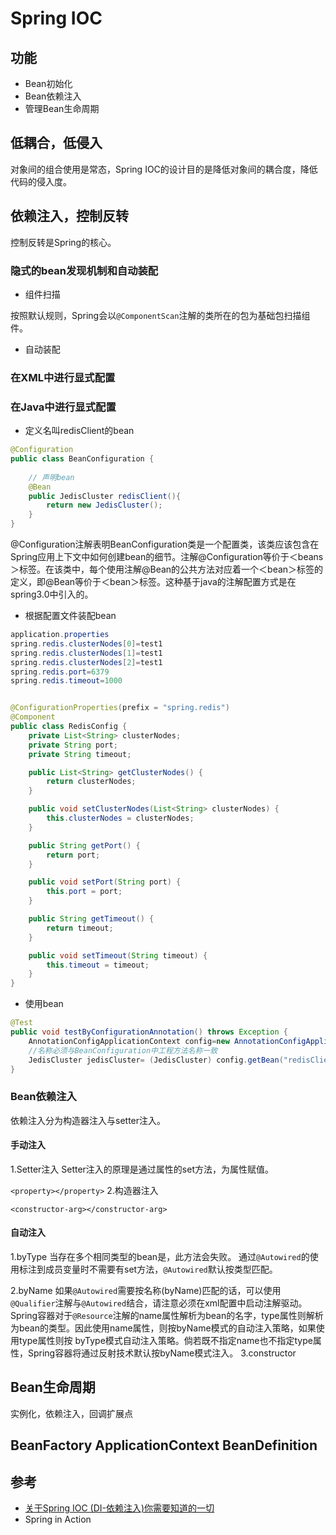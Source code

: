 # Spring IOC

## 功能
- Bean初始化
- Bean依赖注入
- 管理Bean生命周期

## 低耦合，低侵入
对象间的组合使用是常态，Spring IOC的设计目的是降低对象间的耦合度，降低代码的侵入度。

## 依赖注入，控制反转
控制反转是Spring的核心。

### 隐式的bean发现机制和自动装配
- 组件扫描

按照默认规则，Spring会以`@ComponentScan`注解的类所在的包为基础包扫描组件。
- 自动装配

### 在XML中进行显式配置
### 在Java中进行显式配置 
- 定义名叫redisClient的bean
```Java
@Configuration
public class BeanConfiguration {
    
    // 声明bean
    @Bean
    public JedisCluster redisClient(){
        return new JedisCluster();
    }
}
```

@Configuration注解表明BeanConfiguration类是一个配置类，该类应该包含在Spring应用上下文中如何创建bean的细节。注解@Configuration等价于＜beans＞标签。在该类中，每个使用注解@Bean的公共方法对应着一个＜bean＞标签的定义，即@Bean等价于＜bean＞标签。这种基于java的注解配置方式是在spring3.0中引入的。

- 根据配置文件装配bean
```Java
application.properties
spring.redis.clusterNodes[0]=test1
spring.redis.clusterNodes[1]=test1
spring.redis.clusterNodes[2]=test1
spring.redis.port=6379
spring.redis.timeout=1000


@ConfigurationProperties(prefix = "spring.redis")
@Component
public class RedisConfig {
    private List<String> clusterNodes;
    private String port;
    private String timeout;

    public List<String> getClusterNodes() {
        return clusterNodes;
    }

    public void setClusterNodes(List<String> clusterNodes) {
        this.clusterNodes = clusterNodes;
    }

    public String getPort() {
        return port;
    }

    public void setPort(String port) {
        this.port = port;
    }

    public String getTimeout() {
        return timeout;
    }

    public void setTimeout(String timeout) {
        this.timeout = timeout;
    }
}

```
- 使用bean
```Java
@Test
public void testByConfigurationAnnotation() throws Exception {
    AnnotationConfigApplicationContext config=new AnnotationConfigApplicationContext(BeanConfiguration.class);
    //名称必须与BeanConfiguration中工程方法名称一致
    JedisCluster jedisCluster= (JedisCluster) config.getBean("redisClient");
}
```
### Bean依赖注入
依赖注入分为构造器注入与setter注入。

#### 手动注入
1.Setter注入
Setter注入的原理是通过属性的set方法，为属性赋值。

`<property></property>`
2.构造器注入

`<constructor-arg></constructor-arg>`

#### 自动注入
1.byType
当存在多个相同类型的bean是，此方法会失败。
通过`@Autowired`的使用标注到成员变量时不需要有set方法，`@Autowired`默认按类型匹配。

2.byName
如果`@Autowired`需要按名称(byName)匹配的话，可以使用`@Qualifier`注解与`@Autowired`结合，请注意必须在xml配置中启动注解驱动。
Spring容器对于`@Resource`注解的name属性解析为bean的名字，type属性则解析为bean的类型。因此使用name属性，则按byName模式的自动注入策略，如果使用type属性则按 byType模式自动注入策略。倘若既不指定name也不指定type属性，Spring容器将通过反射技术默认按byName模式注入。
3.constructor

## Bean生命周期
实例化，依赖注入，回调扩展点


## BeanFactory ApplicationContext BeanDefinition


## 参考
- [关于Spring IOC (DI-依赖注入)你需要知道的一切](https://blog.csdn.net/javazejian/article/details/54561302)
- Spring in Action
